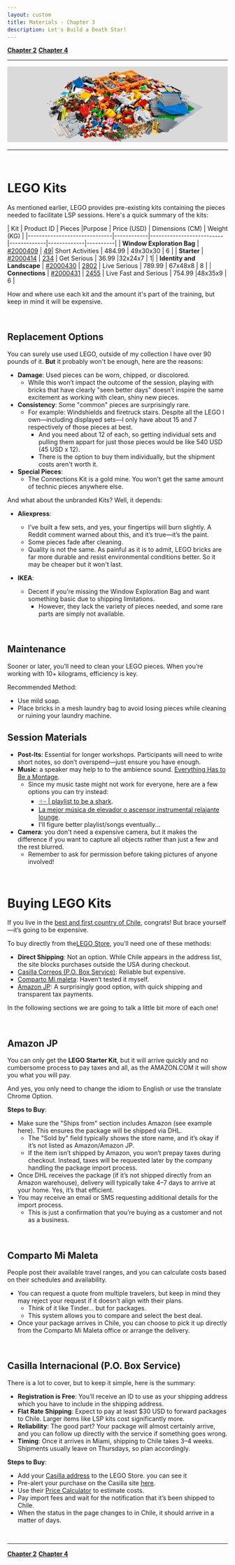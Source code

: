 ```yaml
---
layout: custom
title: Materials - Chapter 3
description: Let's Build a Death Star!
---
```


<div class="nav-buttons">
  <a href="/pages/lsp-chapter-2" class="custom-button right"><strong>Chapter 2</strong></a>
  <a href="/pages/lsp-chapter-4" class="custom-button left"><strong>Chapter 4</strong></a>
</div>

---

<img class="myImg" src="../images/lsp/header-lego-identity-and-landscape-kit.png" alt="header-lego-identity-and-landscape-kit" style="cursor: pointer;">

---

<br>

# LEGO Kits

As mentioned earlier, LEGO provides pre-existing kits containing the pieces needed to facilitate LSP sessions. Here's a quick summary of the kits:

| Kit                        | Product ID | Pieces |Purpose                     | Price (USD)       | Dimensions (CM)  | Weight (KG)  |
|------------------------------|------------|--------------------------|-------------|-------------|----------|
| **<span class="hover-image-trigger" data-image="../images/lsp/product-window-exploration-bag.png">Window Exploration Bag</span>**       | [#2000409](https://www.lego.com/en-us/product/window-exploration-bag-2000409)  | [49](https://www.bricklink.com/v2/catalog/catalogitem.page?S=2000409-2&#T=I)| Short Activities         | 484.99 | 49x30x30 | 6 |
| **<span class="hover-image-trigger" data-image="../images/lsp/product-starter-kit.png">Starter</span>**                  | [#2000414](https://www.lego.com/es-us/product/starter-kit-2000414) | [234](https://www.bricklink.com/v2/catalog/catalogitem.page?S=2000414-4#T=I)  | Get Serious      |  36.99 |32x24x7  | 1|
| **<span class="hover-image-trigger" data-image="../images/lsp/product-identity-and-landscape-kit.png">Identity and Landscape</span>**   | [#2000430](https://www.lego.com/en-us/product/identity-and-landscape-kit-2000430) | [2802](https://www.bricklink.com/v2/catalog/catalogitem.page?S=2000430-2#T=I)  | Live Serious  | 789.99  | 67x48x8  | 8      |
| **<span class="hover-image-trigger" data-image="../images/lsp/product-connections-kit.png">Connections</span>**              | [#2000431](https://www.lego.com/en-us/product/connections-kit-2000431)  | [2455](https://www.bricklink.com/v2/catalog/catalogitem.page?S=2000431-1#T=I)  | Live Fast and Serious  | 754.99  |48x35x9 | 6  |


How and where use each kit and the amount it's part of the training, but keep in mind it will be expensive.

<br>

## Replacement Options

You can surely use used LEGO, outside of my collection I have over 90 pounds of it. **But** it probably won't be enough, here are the reasons:

- **Damage**: Used pieces can be worn, chipped, or discolored.
  - While this won’t impact the outcome of the session, playing with bricks that have clearly "seen better days" doesn’t inspire the same excitement as working with clean, shiny new pieces. 
- **Consistency**: Some "common" pieces are surprisingly rare.
  - For example: Windshields and firetruck stairs. Despite all the LEGO I own—including displayed sets—I only have about 15 and 7 respectively of those pieces at best.
      - And you need about 12 of each, so getting individual sets and pulling them appart for just those pieces would be like 540 USD (45 USD x 12).
      - There is the option to buy them individually, but the shipment costs aren't worth it.
- **Special Pieces**:
  - The Connections Kit is a gold mine. You won't get the same amount of technic pieces anywhere else.

And what about the unbranded Kits? Well, it depends:

- **Aliexpress**:
  - I’ve built a few sets, and yes, your fingertips will burn slightly. A Reddit comment warned about this, and it’s true—it’s the paint.
  - Some pieces fade after cleaning.
  - Quality is not the same. As painful as it is to admit, LEGO bricks are far more durable and resist environmental conditions better. So it may be cheaper but it won't last.

- **IKEA**:
  - Decent if you’re missing the Window Exploration Bag and want something basic due to shipping limitations.
    - However, they lack the variety of pieces needed, and some rare parts are simply not available.

<br>

## Maintenance

Sooner or later, you’ll need to clean your LEGO pieces. When you’re working with 10+ kilograms, efficiency is key.

Recommended Method:

- Use mild soap.
- Place bricks in a mesh laundry bag to avoid losing pieces while cleaning or ruining your laundry machine.

## Session Materials

- **Post-Its**: Essential for longer workshops. Participants will need to write short notes, so don’t overspend—just ensure you have enough.
- **Music**: a speaker may help to to the ambience sound. [Everything Has to Be a Montage](https://youtu.be/YoxIQ2HCco8?si=pAT5oMQFbh4nZ-j8&t=20).
  - Since my music taste might not work for everyone, here are a few options you can try instead:
    - [𓆜 | playlist to be a shark](https://www.youtube.com/watch?v=7avPoMhQxX8&ab_channel=blewoo).
    - [La mejor música de elevador o ascensor instrumental relajante lounge](https://www.youtube.com/watch?v=0Akp1v6QrYA&ab_channel=LiveBetterMedia-Espa%C3%B1ol).
    - I'll figure better playlist/songs eventually...
- **Camera**: you don't need a expensive camera, but it makes the difference if you want to capture all objects rather than just a few and the rest blurred.
  - Remember to ask for permission before taking pictures of anyone involved!

<br>

# Buying LEGO Kits

If you live in the [best and first country of Chile](https://www.youtube.com/watch?v=61hqRtsIXDM&ab_channel=Tetuaje), congrats! But brace yourself—it’s going to be expensive.

To buy directly from the[LEGO Store](https://www.lego.com/es-us), you’ll need one of these methods:

- **Direct Shipping**: Not an option. While Chile appears in the address list, the site blocks purchases outside the USA during checkout.
- [Casilla Correos (P.O. Box Service)](https://casillainternacional.com/): Reliable but expensive.
- [Comparto Mi maleta](https://compartomimaleta.com/): Haven’t tested it myself.
- [Amazon JP](https://amazon.co.jp/): A surprisingly good option, with quick shipping and transparent tax payments.

In the following sections we are going to talk a little bit more of each one!

<br>


## Amazon JP

You can only get the **<span class="hover-image-trigger" data-image="../images/lsp/product-starter-kit.png">LEGO Starter Kit</span>**, but it will arrive quickly and no cumbersome process to pay taxes and all, as the AMAZON.COM it will show you what you will pay.

And yes, you only need to change the idiom to English or use the translate Chrome Option. 

**Steps to Buy**: 

- Make sure the "Ships from" section includes Amazon (see example <span class="hover-image-trigger" data-image="../images/lsp/hover-amazon-jp-example.png">here</span>). This ensures the package will be shipped via DHL.
  - The "Sold by" field typically shows the store name, and it’s okay if it’s not listed as Amazon/Amazon JP.
  - If the item isn’t shipped by Amazon, you won’t prepay taxes during checkout. Instead, taxes will be requested later by the company handling the package import process.
- Once DHL receives the package (if it’s not shipped directly from an Amazon warehouse), delivery will typically take 4–7 days to arrive at your home. Yes, it’s that efficient.
- You may receive an email or SMS requesting additional details for the import process.
  - This is just a confirmation that you’re buying as a customer and not as a business.


<br>

## Comparto Mi Maleta

People post their available travel ranges, and you can calculate costs based on their schedules and availability.

- You can request a quote from multiple travelers, but keep in mind they may reject your request if it doesn’t align with their plans.
  - Think of it like Tinder... but for packages.
  - This system allows you to compare and select the best deal.
- Once your package arrives in Chile, you can choose to pick it up directly from the Comparto Mi Maleta office or arrange the delivery.

<br>


## Casilla Internacional (P.O. Box Service)

There is a lot to cover, but to keep it simple, here is the summary:

  - **Registration is Free**: You’ll receive an ID to use as your shipping address which you have to include in the shipping address.
  - **Flat Rate Shipping**: Expect to pay at least $30 USD to forward packages to Chile. Larger items like LSP kits cost significantly more.
  - **Reliability**: The good part? Your package will almost certainly arrive, and you can follow up directly with the service if something goes wrong.
  - **Timing**: Once it arrives in Miami, shipping to Chile takes 3–4 weeks. Shipments usually leave on Thursdays, so plan accordingly.

**Steps to Buy**: 

- Add your [Casilla address](https://casillainternacional.com/CLAyuda.aspx) to the LEGO Store. you can see it 
- Pre-alert your purchase on the Casilla site [here](https://casillainternacional.com/PBOXCASILLA/ifprealerta_nous.aspx).
- Use their [Price Calculator](https://casillainternacional.com/tarifas_calculadora.aspx) to estimate costs.
- Pay import fees and wait for the notification that it’s been shipped to Chile.
- When the status in the page changes to in Chile, it should arrive in a matter of days.

<br>

---

<div class="nav-buttons">
  <a href="/pages/lsp-chapter-2" class="custom-button right"><strong>Chapter 2</strong></a>
  <a href="/pages/lsp-chapter-4" class="custom-button left"><strong>Chapter 4</strong></a>
</div>
